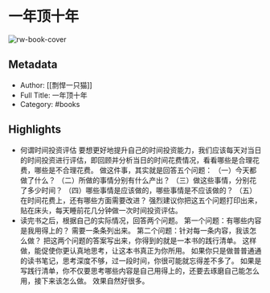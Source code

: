 # 一年顶十年

![rw-book-cover](https://cdn.weread.qq.com/weread/cover/7/YueWen_30182760/s_YueWen_30182760.jpg)

## Metadata
- Author: [[剽悍一只猫]]
- Full Title: 一年顶十年
- Category: #books

## Highlights
- 何谓时间投资评估
  要想更好地提升自己的时间投资能力，我们应该每天对当日的时间投资进行评估，即回顾并分析当日的时间花费情况，看看哪些是合理花费，哪些是不合理花费。
  做这件事，其实就是回答五个问题：
  （一）今天都做了什么？
  （二）所做的事情分别有什么产出？
  （三）做这些事情，分别花了多少时间？
  （四）哪些事情是应该做的，哪些事情是不应该做的？
  （五）在时间花费上，还有哪些方面需要改进？
  强烈建议你把这五个问题打印出来，贴在床头，每天睡前花几分钟做一次时间投资评估。
- 读完书之后，根据自己的实际情况，回答两个问题。
  第一个问题：有哪些内容是我用得上的？
  需要一条条列出来。
  第二个问题：针对每一条内容，我该怎么做？
  把这两个问题的答案写出来，你得到的就是一本书的践行清单。
  这样做，能促使你更认真地思考，让这本书真正为你所用。
  如果你只是做普普通通的读书笔记，思考深度不够，过一段时间，你很可能就忘得差不多了。
  如果是写践行清单，你不仅要思考哪些内容是自己用得上的，还要去琢磨自己能怎么用，接下来该怎么做。
  效果自然好很多。
